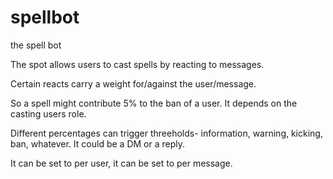 # spellbot

the spell bot

The spot allows users to cast spells by reacting to messages.

Certain reacts carry a weight for/against the user/message.

So a spell might contribute 5% to the ban of a user. It depends on the casting users role.

Different percentages can trigger threeholds- information, warning, kicking, ban, whatever.
It could be a DM or a reply.

It can be set to per user, it can be set to per message.

